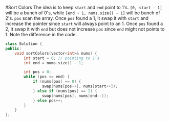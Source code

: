 #Sort Colors
The idea is to keep `start` and `end` point to 1's. `[0, start - 1]` will be a bunch of 0's, while `[end + 1, nums.size() - 1]` will be bunch of 2's. `pos` scan the array. Once `pos` found a 1, it swap it with `start` and increase the pointer since `start` will always point to an 1. Once `pos` found a 2, it swap it with `end` but does not increase `pos` since `end` might not points to 1. Note the difference in the code.
```C++
class Solution {
public:
    void sortColors(vector<int>& nums) {
        int start = 0; // pointing to 1's
        int end = nums.size() - 1;

        int pos = 0;
        while (pos <= end) {
            if (nums[pos] == 0) {
                swap(nums[pos++], nums[start++]);
            } else if (nums[pos] == 2) {
                swap(nums[pos], nums[end--]);
            } else pos++;
        }
    }
};
```
